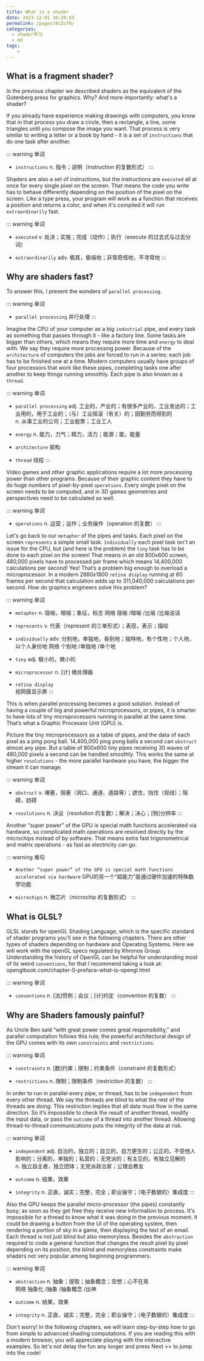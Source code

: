 ```yaml
---
title: What is a shader
date: 2023-12-01 16:20:53
permalink: /pages/8c2cf8/
categories:
  - shader学习
  - md
tags:
    -
---
```

## What is a fragment shader?
In the previous chapter we described shaders as the equivalent of the Gutenberg press for graphics. Why? And more importantly: what's a shader?

If you already have experience making drawings with computers, you know that in that process you draw a circle, then a rectangle, a line, some triangles until you compose the image you want. That process is very similar to writing a letter or a book by hand - it is a set of `instructions` that do one task after another.

::: warning 单词
- `instructions`
  n. 指令；说明（instruction 的复数形式）
:::

Shaders are also a set of instructions, but the instructions are `executed` all at once for every single pixel on the screen. That means the code you write has to behave differently depending on the position of the pixel on the screen. Like a type press, your program will work as a function that receives a position and returns a color, and when it's compiled it will run `extraordinarily` fast.

::: warning 单词
- `executed`
  v. 处决；实施；完成（动作）；执行（execute 的过去式与过去分词）

- `extraordinarily`
  adv. 极其，极端地；非常奇怪地，不寻常地
:::

## Why are shaders fast?
To answer this, I present the wonders of `parallel processing`.

::: warning 单词
- `parallel processing`
  并行处理
:::

Imagine the CPU of your computer as a big `industrial` pipe, and every task as something that passes through it - like a factory line. Some tasks are bigger than others, which means they require more time and `energy` to deal with. We say they require more processing power. Because of the `architecture` of computers the jobs are forced to run in a series; each job has to be finished one at a time. Modern computers usually have groups of four processors that work like these pipes, completing tasks one after another to keep things running smoothly. Each pipe is also known as a `thread`.

::: warning 单词
- `parallel processing`
  adj. 工业的，产业的；有很多产业的，工业发达的；工业用的，用于工业的；（与）工业摇滚（有关）的；因勤劳而得到的  
  n. 从事工业的公司；工业股票；工业工人

- `energy`
  n. 能力，力气；精力，活力；能源；能，能量

- `architecture`
  架构

- `thread`
  线程
:::

Video games and other graphic applications require a lot more processing power than other programs. Because of their graphic content they have to do huge numbers of pixel-by-pixel `operations`. Every single pixel on the screen needs to be computed, and in 3D games geometries and perspectives need to be calculated as well.

::: warning 单词
- `operations`
  n. 运营；运作；业务操作（operation 的复数）
:::

Let's go back to our `metaphor` of the pipes and tasks. Each pixel on the screen `represents` a simple small task. `Individually` each pixel task isn't an issue for the CPU, but (and here is the problem) the `tiny` task has to be done to each pixel on the screen! That means in an old 800x600 screen, 480,000 pixels have to processed per frame which means 14,400,000 calculations per second! Yes! That’s a problem big enough to overload a microprocessor. In a modern 2880x1800 `retina display` running at 60 frames per second that calculation adds up to 311,040,000 calculations per second. How do graphics engineers solve this problem?

::: warning 单词
- `metaphor`
  n. 隐喻，暗喻；象征，标志
  网络 隐喻 /暗喻 /比喻 /比喻说话

- `represents`
  v. 代表（represent 的三单形式）；表现，表示；描绘

- `individually`
  adv. 分别地，单独地，各别地；独特地，有个性地；个人地，以个人身份地 
  网络 个别地 /单独地 /单个地

- `tiny`
  adj. 极小的，微小的

- `microprocessor`
  n. [计] 微处理器

- `retina display`  
  视网膜显示屏
:::

This is when parallel processing becomes a good solution. Instead of having a couple of big and powerful microprocessors, or pipes, it is smarter to have lots of tiny microprocessors running in parallel at the same time. That’s what a Graphic Processor Unit (GPU) is.

Picture the tiny microprocessors as a table of pipes, and the data of each pixel as a ping pong ball. 14,400,000 ping pong balls a second can `obstruct` almost any pipe. But a table of 800x600 tiny pipes receiving 30 waves of 480,000 pixels a second can be handled smoothly. This works the same at higher `resolutions` - the more parallel hardware you have, the bigger the stream it can manage.

::: warning 单词
- `obstruct`
  v. 堵塞，阻塞（洞口、通道、道路等）；遮住，挡住（视线）；阻碍，妨碍

- `resolutions`
  n. 决议（resolution 的复数）；解决；决心；[物]分辨率
:::

Another “super power” of the GPU is special math functions accelerated via hardware, so complicated math operations are resolved directly by the microchips instead of by software. That means extra fast trigonometrical and matrix operations - as fast as electricity can go.

::: warning 难句
- `Another “super power” of the GPU is special math functions accelerated via hardware`
  GPU的另一个“超能力”是通过硬件加速的特殊数学功能

- `microchips`
  n. 微芯片（microchip 的复数形式）
:::

## What is GLSL?
GLSL stands for openGL Shading Language, which is the specific standard of shader programs you'll see in the following chapters. There are other types of shaders depending on hardware and Operating Systems. Here we will work with the openGL specs regulated by Khronos Group. Understanding the history of OpenGL can be helpful for understanding most of its weird `conventions`, for that I recommend taking a look at: openglbook.com/chapter-0-preface-what-is-opengl.html

::: warning 单词
- `conventions`
  n. [法]惯例；会议；[计]约定（convention 的复数）
:::

## Why are Shaders famously painful?
As Uncle Ben said “with great power comes great responsibility,” and parallel computation follows this rule; the powerful architectural design of the GPU comes with its own `constraints` and `restrictions`.

::: warning 单词
- `constraints`
  n. [数]约束；限制；约束条件（constraint 的复数形式）

- `restrictions`
  n. 限制；限制条件（restriction 的复数）
:::

In order to run in parallel every pipe, or thread, has to be `independent` from every other thread. We say the threads are blind to what the rest of the threads are doing. This restriction implies that all data must flow in the same direction. So it’s impossible to check the result of another thread, modify the input data, or pass the `outcome` of a thread into another thread. Allowing thread-to-thread communications puts the integrity of the data at risk.

::: warning 单词
- `independent`
  adj. 自治的，独立的；自立的，自力更生的；公正的，不受他人影响的；分离的，单独的；私营的；无党派的；有主见的，有独立见解的  
  n. 独立自主者，独立团体；无党派政治家；公理会教友

- `outcome`
  n. 结果，效果

- `integrity`
  n. 正直，诚实；完整，完全；职业操守；（电子数据的）集成度
:::

Also the GPU keeps the parallel micro-processor (the pipes) constantly busy; as soon as they get free they receive new information to process. It's impossible for a thread to know what it was doing in the previous moment. It could be drawing a button from the UI of the operating system, then rendering a portion of sky in a game, then displaying the text of an email. Each thread is not just blind but also memoryless. Besides the `abstraction` required to code a general function that changes the result pixel by pixel depending on its position, the blind and memoryless constraints make shaders not very popular among beginning programmers.

::: warning 单词
- `abstraction`
  n. 抽象；提取；抽象概念；空想；心不在焉  
  网络 抽象化 /抽象 /抽象概念 /出神

- `outcome`
  n. 结果，效果

- `integrity`
  n. 正直，诚实；完整，完全；职业操守；（电子数据的）集成度
:::

Don't worry! In the following chapters, we will learn step-by-step how to go from simple to advanced shading computations. If you are reading this with a modern browser, you will appreciate playing with the interactive examples. So let's not delay the fun any longer and press Next >> to jump into the code!